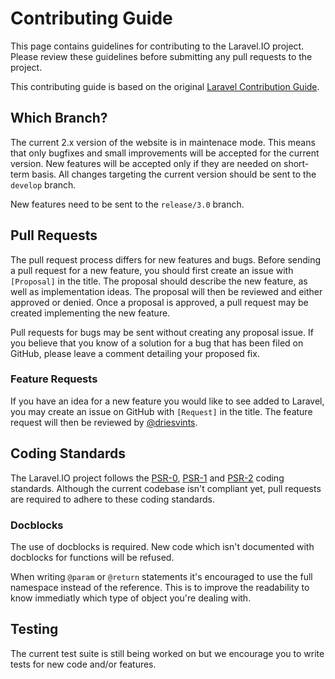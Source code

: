 # Contributing Guide

This page contains guidelines for contributing to the Laravel.IO project. Please review these guidelines before submitting any pull requests to the project.

This contributing guide is based on the original [Laravel Contribution Guide](https://github.com/laravel/framework/blob/4.1/CONTRIBUTING.md).

## Which Branch?

The current 2.x version of the website is in maintenace mode. This means that only bugfixes and small improvements will be accepted for the current version. New features will be accepted only if they are needed on short-term basis. All changes targeting the current version should be sent to the `develop` branch.

New features need to be sent to the `release/3.0` branch.

## Pull Requests

The pull request process differs for new features and bugs. Before sending a pull request for a new feature, you should first create an issue with `[Proposal]` in the title. The proposal should describe the new feature, as well as implementation ideas. The proposal will then be reviewed and either approved or denied. Once a proposal is approved, a pull request may be created implementing the new feature.

Pull requests for bugs may be sent without creating any proposal issue. If you believe that you know of a solution for a bug that has been filed on GitHub, please leave a comment detailing your proposed fix.

### Feature Requests

If you have an idea for a new feature you would like to see added to Laravel, you may create an issue on GitHub with `[Request]` in the title. The feature request will then be reviewed by [@driesvints](https://github.com/driesvints).

## Coding Standards

The Laravel.IO project follows the [PSR-0](http://www.php-fig.org/psr/psr-0/), [PSR-1](http://www.php-fig.org/psr/psr-1/) and [PSR-2](http://www.php-fig.org/psr/psr-2/) coding standards. Although the current codebase isn't compliant yet, pull requests are required to adhere to these coding standards.

### Docblocks

The use of docblocks is required. New code which isn't documented with docblocks for functions will be refused.

When writing `@param` or `@return` statements it's encouraged to use the full namespace instead of the reference. This is to improve the readability to know immediatly which type of object you're dealing with.

## Testing

The current test suite is still being worked on but we encourage you to write tests for new code and/or features.